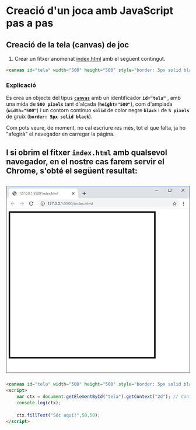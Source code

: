 # Creació d'un joca amb JavaScript pas a pas

## Creació de la tela (canvas) de joc

1. Crear un fitxer anomenat [index.html](pasos/index_0001.html) amb el següent contingut.

```html
<canvas id="tela" width="500" height="500" style="border: 5px solid black;"></canvas>
```

### Explicació

Es crea un objecte del tipus [**```canvas```**](https://www.w3schools.com/html/html5_canvas.asp) amb un identificador **```id="tela"```** , amb una mida de **```500 píxels```** tant d'alçada (**```height="500"```**), com d'amplada (**```width="500"```**) i un contorn continuo **```sòlid```** de color negre **```black```** i de **```5 pixels```** de gruix (**```border: 5px solid black```**).

Com pots veure, de moment, no cal escriure res més, tot el que falta, ja ho "afegirà" el navegador en carregar la pàgina.

I si obrim el fitxer **```index.html```** amb qualsevol navegador, en el nostre cas farem servir el **Chrome**, s'obté el següent resultat:
&nbsp;
----
![alt text](images/image00001.png "Fitxer index.html")
----

```html
<canvas id="tela" width="500" height="500" style="border: 5px solid black;"></canvas>
<script>
    var ctx = document.getElementById("tela").getContext("2d"); // Context => ctx
    console.log(ctx);

    ctx.fillText("Sóc aquí!",50,50);
</script>

```
